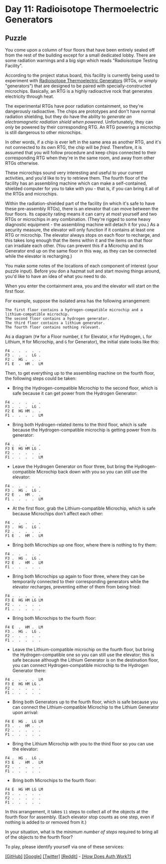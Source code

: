 # Day 11: Radioisotope Thermoelectric Generators

## Puzzle

You come upon a column of four floors that have been entirely sealed off from the rest of the building except for a small dedicated lobby. There are some radiation warnings and a big sign which reads "Radioisotope Testing Facility".


According to the project status board, this facility is currently being used to experiment with [Radioisotope Thermoelectric Generators](https://en.wikipedia.org/wiki/Radioisotope_thermoelectric_generator) (RTGs, or simply "generators") that are designed to be paired with specially-constructed microchips. Basically, an RTG is a highly radioactive rock that generates electricity through heat.


The experimental RTGs have poor radiation containment, so they're dangerously radioactive. The chips are prototypes and don't have normal radiation shielding, but they do have the ability to *generate an electromagnetic radiation shield when powered*. Unfortunately, they can *only* be powered by their corresponding RTG. An RTG powering a microchip is still dangerous to other microchips.


In other words, if a chip is ever left in the same area as another RTG, and it's not connected to its own RTG, the chip will be *fried*. Therefore, it is assumed that you will follow procedure and keep chips connected to their corresponding RTG when they're in the same room, and away from other RTGs otherwise.


These microchips sound very interesting and useful to your current activities, and you'd like to try to retrieve them. The fourth floor of the facility has an assembling machine which can make a self-contained, shielded computer for you to take with you - that is, if you can bring it all of the RTGs and microchips.


Within the radiation-shielded part of the facility (in which it's safe to have these pre-assembly RTGs), there is an elevator that can move between the four floors. Its capacity rating means it can carry at most yourself and two RTGs or microchips in any combination. (They're rigged to some heavy diagnostic equipment - the assembling machine will detach it for you.) As a security measure, the elevator will only function if it contains at least one RTG or microchip. The elevator always stops on each floor to recharge, and this takes long enough that the items within it and the items on that floor can irradiate each other. (You can prevent this if a Microchip and its Generator end up on the same floor in this way, as they can be connected while the elevator is recharging.)


You make some notes of the locations of each component of interest (your puzzle input). Before you don a hazmat suit and start moving things around, you'd like to have an idea of what you need to do.


When you enter the containment area, you and the elevator will start on the first floor.


For example, suppose the isolated area has the following arrangement:



```
The first floor contains a hydrogen-compatible microchip and a lithium-compatible microchip.
The second floor contains a hydrogen generator.
The third floor contains a lithium generator.
The fourth floor contains nothing relevant.

```

As a diagram (`F#` for a Floor number, `E` for Elevator, `H` for Hydrogen, `L` for Lithium, `M` for Microchip, and `G` for Generator), the initial state looks like this:



```
F4 .  .  .  .  .
F3 .  .  .  LG .
F2 .  HG .  .  .
F1 E  .  HM .  LM

```

Then, to get everything up to the assembling machine on the fourth floor, the following steps could be taken:


* Bring the Hydrogen-compatible Microchip to the second floor, which is safe because it can get power from the Hydrogen Generator:


```
F4 .  .  .  .  .
F3 .  .  .  LG .
F2 E  HG HM .  .
F1 .  .  .  .  LM

```
* Bring both Hydrogen-related items to the third floor, which is safe because the Hydrogen-compatible microchip is getting power from its generator:


```
F4 .  .  .  .  .
F3 E  HG HM LG .
F2 .  .  .  .  .
F1 .  .  .  .  LM

```
* Leave the Hydrogen Generator on floor three, but bring the Hydrogen-compatible Microchip back down with you so you can still use the elevator:


```
F4 .  .  .  .  .
F3 .  HG .  LG .
F2 E  .  HM .  .
F1 .  .  .  .  LM

```
* At the first floor, grab the Lithium-compatible Microchip, which is safe because Microchips don't affect each other:


```
F4 .  .  .  .  .
F3 .  HG .  LG .
F2 .  .  .  .  .
F1 E  .  HM .  LM

```
* Bring both Microchips up one floor, where there is nothing to fry them:


```
F4 .  .  .  .  .
F3 .  HG .  LG .
F2 E  .  HM .  LM
F1 .  .  .  .  .

```
* Bring both Microchips up again to floor three, where they can be temporarily connected to their corresponding generators while the elevator recharges, preventing either of them from being fried:


```
F4 .  .  .  .  .
F3 E  HG HM LG LM
F2 .  .  .  .  .
F1 .  .  .  .  .

```
* Bring both Microchips to the fourth floor:


```
F4 E  .  HM .  LM
F3 .  HG .  LG .
F2 .  .  .  .  .
F1 .  .  .  .  .

```
* Leave the Lithium-compatible microchip on the fourth floor, but bring the Hydrogen-compatible one so you can still use the elevator; this is safe because although the Lithium Generator is on the destination floor, you can connect Hydrogen-compatible microchip to the Hydrogen Generator there:


```
F4 .  .  .  .  LM
F3 E  HG HM LG .
F2 .  .  .  .  .
F1 .  .  .  .  .

```
* Bring both Generators up to the fourth floor, which is safe because you can connect the Lithium-compatible Microchip to the Lithium Generator upon arrival:


```
F4 E  HG .  LG LM
F3 .  .  HM .  .
F2 .  .  .  .  .
F1 .  .  .  .  .

```
* Bring the Lithium Microchip with you to the third floor so you can use the elevator:


```
F4 .  HG .  LG .
F3 E  .  HM .  LM
F2 .  .  .  .  .
F1 .  .  .  .  .

```
* Bring both Microchips to the fourth floor:


```
F4 E  HG HM LG LM
F3 .  .  .  .  .
F2 .  .  .  .  .
F1 .  .  .  .  .

```


In this arrangement, it takes `11` steps to collect all of the objects at the fourth floor for assembly. (Each elevator stop counts as one step, even if nothing is added to or removed from it.)


In your situation, what is the *minimum number of steps* required to bring all of the objects to the fourth floor?



To play, please identify yourself via one of these services:


[[GitHub]](/auth/github) [[Google]](/auth/google) [[Twitter]](/auth/twitter) [[Reddit]](/auth/reddit) - [[How Does Auth Work?]](/about#faq_auth)
